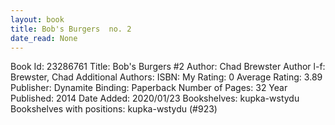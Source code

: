 ```yaml
---
layout: book
title: Bob's Burgers  no. 2
date_read: None
---
```


Book Id: 23286761
Title: Bob's Burgers #2
Author: Chad Brewster
Author l-f: Brewster, Chad
Additional Authors: 
ISBN: 
My Rating: 0
Average Rating: 3.89
Publisher: Dynamite
Binding: Paperback
Number of Pages: 32
Year Published: 2014
Date Added: 2020/01/23
Bookshelves: kupka-wstydu
Bookshelves with positions: kupka-wstydu (#923)

